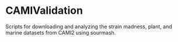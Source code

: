 # CAMIValidation
Scripts for downloading and analyzing the strain madness, plant, and marine datasets from CAMI2 using sourmash. 
